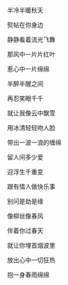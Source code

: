 半冷半暖秋天 

熨帖在你身边

静静看着流光飞舞

那风中一片片红叶 

惹心中一片绵绵

半醉半醒之间 

再忍笑眼千千

就让我像云中飘雪

用冰清轻轻吻人脸 

带出一波一浪的缠绵

留人间多少爱 

迎浮生千重变

跟有情人做快乐事 

别问是劫是缘

像柳丝像春风 

伴着你过春天

就让你埋首烟波里

放出心中一切狂热 

抱一身春雨绵绵